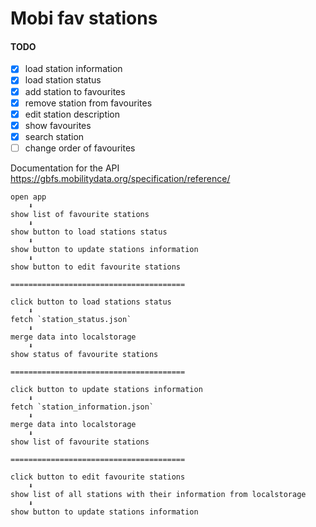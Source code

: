 # Mobi fav stations

#### TODO

- [x] load station information
- [x] load station status
- [x] add station to favourites
- [x] remove station from favourites
- [x] edit station description
- [x] show favourites
- [x] search station
- [ ] change order of favourites

Documentation for the API https://gbfs.mobilitydata.org/specification/reference/

```
open app
    ⬇
show list of favourite stations
    ⬇
show button to load stations status
    ⬇
show button to update stations information
    ⬇
show button to edit favourite stations

=======================================

click button to load stations status
    ⬇
fetch `station_status.json`
    ⬇
merge data into localstorage
    ⬇
show status of favourite stations

=======================================

click button to update stations information
    ⬇
fetch `station_information.json`
    ⬇
merge data into localstorage
    ⬇
show list of favourite stations

=======================================

click button to edit favourite stations
    ⬇
show list of all stations with their information from localstorage
    ⬇
show button to update stations information
```
